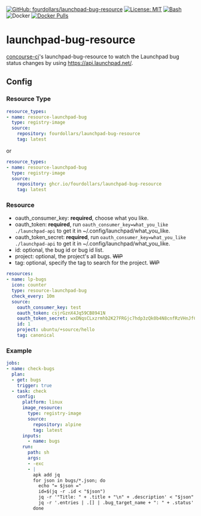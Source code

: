  [![GitHub: fourdollars/launchpad-bug-resource](https://img.shields.io/badge/GitHub-fourdollars%2Flaunchpad%E2%80%90bug%E2%80%90resource-lightgray.svg)](https://github.com/fourdollars/launchpad-bug-resource/) [![License: MIT](https://img.shields.io/badge/License-MIT-blue.svg)](https://opensource.org/licenses/MIT) [![Bash](https://img.shields.io/badge/Language-Bash-red.svg)](https://www.gnu.org/software/bash/) ![Docker](https://github.com/fourdollars/launchpad-bug-resource/workflows/Docker/badge.svg) [![Docker Pulls](https://img.shields.io/docker/pulls/fourdollars/launchpad-bug-resource.svg)](https://hub.docker.com/r/fourdollars/launchpad-bug-resource/)
# launchpad-bug-resource
[concourse-ci](https://concourse-ci.org/)'s launchpad-bug-resource to watch the Launchpad bug status changes by using https://api.launchpad.net/.

## Config 

### Resource Type

```yaml
resource_types:
- name: resource-launchpad-bug
  type: registry-image
  source:
    repository: fourdollars/launchpad-bug-resource
    tag: latest
```

or

```yaml
resource_types:
- name: resource-launchpad-bug
  type: registry-image
  source:
    repository: ghcr.io/fourdollars/launchpad-bug-resource
    tag: latest
```

### Resource

* oauth_consumer_key: **required**, choose what you like.
* oauth_token: **required**, run `oauth_consumer_key=what_you_like ./launchpad-api` to get it in ~/.config/launchpad/what_you_like.
* oauth_token_secret: **required**, run `oauth_consumer_key=what_you_like ./launchpad-api` to get it in ~/.config/launchpad/what_you_like.
* id: optional, the bug id or bug id list.
* project: optional, the project's all bugs. ~~WIP~~
* tag: optional, specify the tag to search for the project. ~~WIP~~

```yaml
resources:
- name: lp-bugs
  icon: counter
  type: resource-launchpad-bug
  check_every: 10m
  source:
    oauth_consumer_key: test
    oauth_token: csjrGznX4Jq59CB8941N
    oauth_token_secret: wxDNqsCLxzrmhb2K27FRGjc7hdp3zQk0b4N8cnfRzVHnJfCFlHgkGHxDk5qMPTSdQFSsllS4dwGBD18Q
    id: 1
    project: ubuntu/+source/hello
    tag: canonical
```

### Example

```yaml
jobs:
- name: check-bugs
  plan:
  - get: bugs
    trigger: true
  - task: check
    config:
      platform: linux
      image_resource:
        type: registry-image
        source:
          repository: alpine
          tag: latest
      inputs:
        - name: bugs
      run:
        path: sh
        args:
        - -exc
        - |
          apk add jq
          for json in bugs/*.json; do
            echo "= $json ="
            id=$(jq -r .id < "$json")
            jq -r '"Title: " + .title + "\n" + .description' < "$json"
            jq -r '.entries | .[] | .bug_target_name + ": " + .status' < bugs/tasks/"$id".json
          done
```
